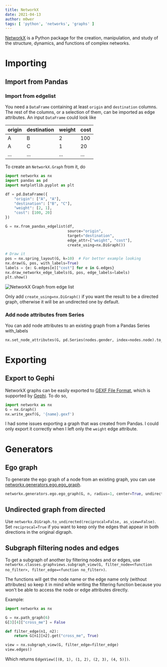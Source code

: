 ```yaml
---
title: NetworkX
date: 2021-04-13
author: m0wer
tags: [ 'python', 'networks', 'graphs' ]
---
```


[NetworkX](https://networkx.org/) is a Python package for the creation,
manipulation, and study of the structure, dynamics, and functions of complex
networks.

# Importing

## Import from Pandas

### Import from edgelist

You need a `DataFrame` containing at least `origin` and `destination` columns.
The rest of the columns, or a selection of them, can be imported as edge
attributes. An input `DataFrame` could look like

| origin | destination | weight | cost |
|--------|-------------|--------|------|
| A      | B           | 2      | 100  |
| A      | C           | 1      | 20   |
| ...    | ...         | ...    | ...  |

To create an `NetworkX.Graph` from it, do


```python
import networkx as nx
import pandas as pd
import matplotlib.pyplot as plt

df = pd.DataFrame({
    "origin": ["A", "A"],
    "destination": ["B", "C"],
    "weight": [2, 1],
    "cost": [100, 20]
})

G = nx.from_pandas_edgelist(df,
                            source="origin",
                            target="destination",
                            edge_attr=["weight", "cost"],
                            create_using=nx.DiGraph())

# Draw it
pos = nx.spring_layout(G, k=10)  # For better example looking
nx.draw(G, pos, with_labels=True)
labels = {e: G.edges[e]["cost"] for e in G.edges}
nx.draw_networkx_edge_labels(G, pos, edge_labels=labels)
plt.show()
```

![NetworkX Graph from edge list](networkx_from_edgelist.png)

Only add `create_using=nx.DiGraph()` if you want the result to be a directed
graph, otherwise it will be an undirected one by default.

### Add node attributes from Series

You can add node attributes to an existing graph from a Pandas Series with_labels


```python
nx.set_node_attributes(G, pd.Series(nodes.gender, index=nodes.node).to_dict(), 'gender')
```

# Exporting

## Export to Gephi

NetworkX graphs can be easily exported to [GEXF File Format](https://gephi.org/gexf/format/),
which is supported by [Gephi](https://gephi.org/). To do so,

```python
import networkx as nx
G = nx.Graph()
nx.write_gexf(G, '{name}.gexf')
```

I had some issues exporting a graph that was created from Pandas. I could only
export it correctly when I left only the `weight` edge attribute.

# Generators

## Ego graph

To generate the ego graph of a node from an existing graph, you can use
[networkx.generators.ego.ego_graph](https://networkx.org/documentation/stable/reference/generated/networkx.generators.ego.ego_graph.html?highlight=ego_graph#networkx.generators.ego.ego_graph).

```python
networkx.generators.ego.ego_graph(G, n, radius=1, center=True, undirected=False, distance=None)
```

## Undirected graph from directed

Use `networkx.DiGraph.to_undirected(reciprocal=False, as_view=False)`. Set
`reciprocal=True` if you want to keep only the edges that appear in both
directions in the original digraph.

## Subgraph filtering nodes and edges

To get a subgraph of another by filtering nodes and or edges, use
`networkx.classes.graphviews.subgraph_view(G, filter_node=<function no_filter>, filter_edge=<function no_filter>)`.

The functions will get the node name or the edge name only (without attributes)
so keep it in mind while writing the filtering function because you won't be
able to access the node or edge attributes directly.

Example:

```python
import networkx as nx

G = nx.path_graph(6)
G[3][4]["cross_me"] = False

def filter_edge(n1, n2):
    return G[n1][n2].get("cross_me", True)

view = nx.subgraph_view(G, filter_edge=filter_edge)
view.edges()
```

Which returns `EdgeView([(0, 1), (1, 2), (2, 3), (4, 5)])`.
